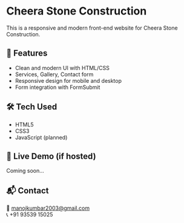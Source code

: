 # Cheera Stone Construction

This is a responsive and modern front-end website for Cheera Stone Construction.

## 📂 Features
- Clean and modern UI with HTML/CSS
- Services, Gallery, Contact form
- Responsive design for mobile and desktop
- Form integration with FormSubmit

## 🛠️ Tech Used
- HTML5
- CSS3
- JavaScript (planned)

## 🔗 Live Demo (if hosted)
Coming soon...

## 📬 Contact
📧 manojkumbar2003@gmail.com  
📞 +91 93539 15025
